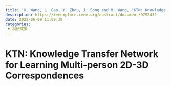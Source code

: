 ```yaml
---
title: 'X. Wang, L. Gao, Y. Zhou, J. Song and M. Wang, "KTN: Knowledge Transfer Network for Learning Multiperson 2D-3D Correspondences," in IEEE Transactions on Circuits and Systems for Video Technology, vol. 32, no. 11, pp. 7732-7745, Nov. 2022, doi: 10.1109/TCSVT.2022.3181604.'
description: https://ieeexplore.ieee.org/abstract/document/9792432
date: 2022-06-09 11:09:39
categories:
 - 科研成果
---
```

# KTN: Knowledge Transfer Network for Learning Multi-person 2D-3D Correspondences
